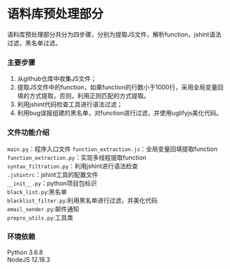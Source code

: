 # 语料库预处理部分
语料库预处理部分共分为四步骤，分别为提取JS文件，解析function，jshint语法过滤，黑名单过滤。
### 主要步骤
1. 从github仓库中收集JS文件；
2. 提取JS文件中的function，如果function的行数小于1000行，采用全局变量回填的方式提取，否则，利用正则匹配的方式提取。
3. 利用jshint代码检查工具进行语法过滤；
4. 利用bug误报组建的黑名单，对function进行过滤，并使用uglifyjs美化代码。
### 文件功能介绍
`main.py`：程序入口文件
`function_extraction.js`：全局变量回填提取function  
`function_extraction.py`：实现多线程提取function  
`syntax_filtration.py`：利用jshint进行语法检查  
`.jshintrc`：jshint工具的配置文件  
`__init__.py`：python项目包标识  
`black_list.py`:黑名单  
`blacklist_filter.py`:利用黑名单进行过滤，并美化代码  
`email_sender.py`:邮件通知  
`prepro_utils.py`:工具类  

### 环境依赖  
Python 3.6.8  
NodeJS 12.18.3
